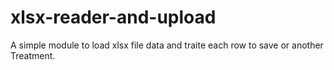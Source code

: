 # xlsx-reader-and-upload

A simple module to load xlsx file data and traite each row to save or another Treatment.
